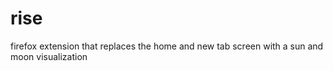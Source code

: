 # rise
firefox extension that replaces the home and new tab screen with a sun and moon visualization 
